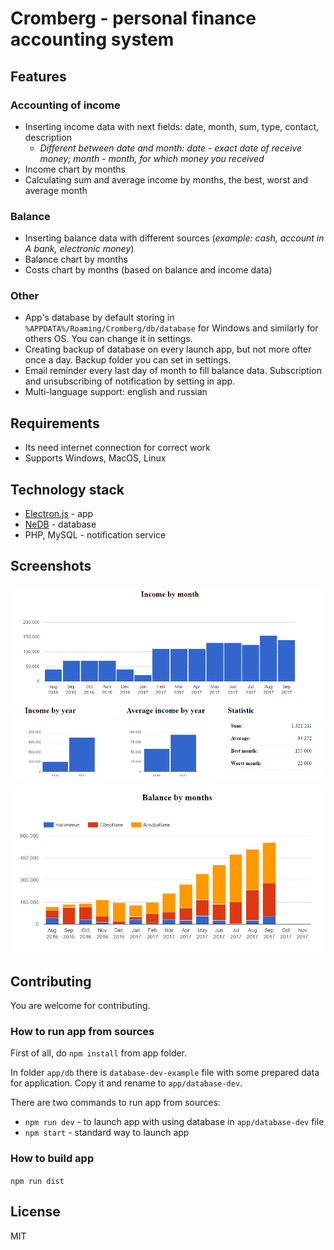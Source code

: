 # Cromberg - personal finance accounting system

## Features

### Accounting of income

* Inserting income data with next fields: date, month, sum, type, contact, description
    * *Different between date and month: date - exact date of receive money; month - month, for which money you received*
* Income chart by months
* Calculating sum and average income by months, the best, worst and average month

### Balance
* Inserting balance data with different sources (*example: cash, account in A bank, electronic money*)
* Balance chart by months
* Costs chart by months (based on balance and income data)

### Other

* App's database by default storing in `%APPDATA%/Roaming/Cromberg/db/database` for Windows and similarly for others OS. You can change it in settings.
* Creating backup of database on every launch app, but not more ofter once a day. Backup folder you can set in settings.
* Email reminder every last day of month to fill balance data. Subscription and unsubscribing of notification by setting in app.
* Multi-language support: english and russian

## Requirements

* Its need internet connection for correct work
* Supports Windows, MacOS, Linux

## Technology stack
* [Electron.js](https://github.com/electron/electron) - app
* [NeDB](https://github.com/louischatriot/nedb) - database
* PHP, MySQL - notification service

## Screenshots
![Income chart](server/www/screenshots/income.png)
![Balance chart](server/www/screenshots/balance.png)

## Contributing

You are welcome for contributing.

### How to run app from sources
First of all, do `npm install` from app folder.

In folder `app/db` there is `database-dev-example` file with some prepared data for application. Copy it and rename to `app/database-dev`.

There are two commands to run app from sources:
* `npm run dev` - to launch app with using database in `app/database-dev` file
* `npm start` - standard way to launch app
    
### How to build app

`npm run dist`
    
## License

MIT

